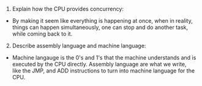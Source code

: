 <!-- Answers to the Short Answer Essay Questions go here -->

1. Explain how the CPU provides concurrency:

- By making it seem like everything is happening at once, when in reality, things can happen simultaneously, one can stop and do another task, while coming back to it.

2. Describe assembly language and machine language:

- Machine langauge is the 0's and 1's that the machine understands and is executed by the CPU directly. Assembly language are what we write, like the JMP, and ADD instructions to turn into machine language for the CPU.
